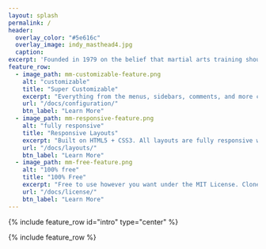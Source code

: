 ```yaml
---
layout: splash
permalink: /
header:
  overlay_color: "#5e616c"
  overlay_image: indy_masthead4.jpg
  caption:
excerpt: 'Founded in 1979 on the belief that martial arts training should be fun as well as disciplined and structured, our students are well-disciplined individuals who are serious about their training.'
feature_row:
  - image_path: mm-customizable-feature.png
    alt: "customizable"
    title: "Super Customizable"
    excerpt: "Everything from the menus, sidebars, comments, and more can be configured or set with YAML Front Matter."
    url: "/docs/configuration/"
    btn_label: "Learn More"
  - image_path: mm-responsive-feature.png
    alt: "fully responsive"
    title: "Responsive Layouts"
    excerpt: "Built on HTML5 + CSS3. All layouts are fully responsive with helpers to augment your content."
    url: "/docs/layouts/"
    btn_label: "Learn More"
  - image_path: mm-free-feature.png
    alt: "100% free"
    title: "100% Free"
    excerpt: "Free to use however you want under the MIT License. Clone it, fork it, customize it, whatever!"
    url: "/docs/license/"
    btn_label: "Learn More"
---
```


{% include feature_row id="intro" type="center" %}

{% include feature_row %}
